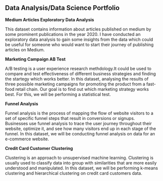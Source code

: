 **Data Analysis/Data Science Portfolio**
---------------------------------------------------------------------------------------------------------------------------------------


**Medium Articles Exploratory Data Analysis**

This dataset contains information about articles published on medium by some prominent publications in the year 2020. I have conducted
an exploratory data analysis to gain some insights from the data which could be useful for someone who would want to start their journey of publishing articles on Medium.


**Marketing Campaign AB Test**

A/B testing is a user experience research methdology.It could be used to compare and test effectiveness of different business strategies and finding the startegy which works better.
In this dataset, analysing the results of three possible marketing campaigns for promoting the product from a fast-food retail chain. Our goal is to find out which marketing strategy 
works best. For this, we will be performing a statistical test.


**Funnel Analysis**

Funnel analysis is the process of mapping the flow of website visitors to a set of specific funnel steps that result in conversions or signups. Businesses use funnel analysis to trace
the user journey throughout their website, optimize it, and see how many visitors end up in each stage of the funnel. In this dataset, we will be conducting funnel analysis on data for
an e-commerce website.


**Credit Card Customer Clustering**

Clustering is an approach to unsupervised machine learning. Clustering is usually used to classify data into group with similarities that are more easily understood and manipulated. In this
dataset, we will be performing k-means clustering and hierarchical clustering on credit card customers data.
